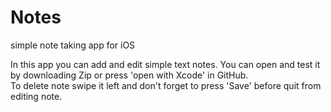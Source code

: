 # Notes
simple note taking app for iOS

In this app you can add and edit simple text notes. You can open and test it 
by downloading Zip or press 'open with Xcode' in GitHub.  
To delete note swipe it left and don't forget to press 'Save' before quit from editing note.

